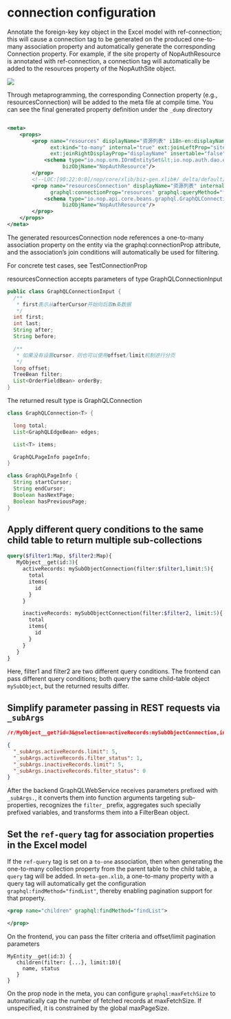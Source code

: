 # connection configuration

Annotate the foreign-key key object in the Excel model with ref-connection; this will cause a connection tag to be generated on the produced one-to-many association property and automatically generate the corresponding Connection property.
For example, if the site property of NopAuthResource is annotated with ref-connection, a connection tag will automatically be added to the resources property of the NopAuthSite object.

![](ref-connection.png)

Through metaprogramming, the corresponding Connection property (e.g., resourcesConnection) will be added to the meta file at compile time. You can see the final generated property definition under the `_dump` directory

```xml

<meta>
    <props>
        <prop name="resources" displayName="资源列表" i18n-en:displayName="Resources" tagSet="pub,connection"
              ext:kind="to-many" internal="true" ext:joinLeftProp="siteId" ext:joinRightProp="siteId"
              ext:joinRightDisplayProp="displayName" insertable="false" updatable="false" lazy="true">
            <schema type="io.nop.orm.IOrmEntitySet&lt;io.nop.auth.dao.entity.NopAuthResource&gt;"
                  bizObjName="NopAuthResource"/>
        </prop>
        <!--LOC:[90:22:0:0]/nop/core/xlib/biz-gen.xlib#/_delta/default/nop/auth/model/NopAuthSite/NopAuthSite.xmeta-->
        <prop name="resourcesConnection" displayName="资源列表" internal="true"
              graphql:connectionProp="resources" graphql:queryMethod="findConnection">
            <schema type="io.nop.api.core.beans.graphql.GraphQLConnection&lt;io.nop.auth.dao.entity.NopAuthResource&gt;"
                  bizObjName="NopAuthResource"/>
        </prop>
    </props>
</meta>
```

The generated resourcesConnection node references a one-to-many association property on the entity via the graphql:connectionProp attribute, and the association’s join conditions will automatically be used for filtering.

For concrete test cases, see TestConnectionProp

resourcesConnection accepts parameters of type GraphQLConnectionInput

```java
public class GraphQLConnectionInput {
  /**
   * first表示从afterCursor开始向后取n条数据
   */
  int first;
  int last;
  String after;
  String before;

  /**
   * 如果没有设置cursor，则也可以使用offset/limit机制进行分页
   */
  long offset;
  TreeBean filter;
  List<OrderFieldBean> orderBy;
}
```

The returned result type is GraphQLConnection

```java
class GraphQLConnection<T> {

  long total;
  List<GraphQLEdgeBean> edges;

  List<T> items;

  GraphQLPageInfo pageInfo;
}

class GraphQLPageInfo {
  String startCursor;
  String endCursor;
  Boolean hasNextPage;
  Boolean hasPreviousPage;
}
```

## Apply different query conditions to the same child table to return multiple sub-collections

```graphql
query($filter1:Map, $filter2:Map){
   MyObject__get(id:3){
     activeRecords: mySubObjectConnection(filter:$filter1,limit:5){
       total
       items{
         id
       }
     }

     inactiveRecords: mySubObjectConnection(filter:$filter2, limit:5){
       total
       items{
         id
       }
     }
   }
}
```

Here, filter1 and filter2 are two different query conditions. The frontend can pass different query conditions; both query the same child-table object `mySubObject`, but the returned results differ.

## Simplify parameter passing in REST requests via `_subArgs`

```json
/r/MyObject__get?id=3&@selection=activeRecords:mySubObjectConnection,inactiveRecords:mySubObjectConnection

{
  "_subArgs.activeRecords.limit": 5,
  "_subArgs.activeRecords.filter_status": 1,
  "_subArgs.inactiveRecords.limit": 5,
  "_subArgs.inactiveRecords.filter_status": 0
}
```

After the backend GraphQLWebService receives parameters prefixed with `_subArgs.`, it converts them into function arguments targeting sub-properties, recognizes the `filter_` prefix, aggregates such specially prefixed variables, and transforms them into a FilterBean object.


## Set the `ref-query` tag for association properties in the Excel model
If the `ref-query` tag is set on a `to-one` association, then when generating the one-to-many collection property from the parent table to the child table, a `query` tag will be added. In `meta-gen.xlib`, a one-to-many property with a query tag will automatically get the configuration `graphql:findMethod="findList"`, thereby enabling pagination support for that property.

```xml
<prop name="children" graphql:findMethod="findList">

</prop>
```

On the frontend, you can pass the filter criteria and offset/limit pagination parameters

```
MyEntity__get(id:3) {
   children(filter: {...}, limit:10){
     name, status
   }
}
```

On the prop node in the meta, you can configure `graphql:maxFetchSize` to automatically cap the number of fetched records at maxFetchSize. If unspecified, it is constrained by the global maxPageSize.
<!-- SOURCE_MD5:ad0408cadd2087ee6788f82c9801d640-->

